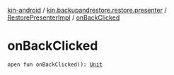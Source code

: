 [kin-android](../../index.md) / [kin.backupandrestore.restore.presenter](../index.md) / [RestorePresenterImpl](index.md) / [onBackClicked](./on-back-clicked.md)

# onBackClicked

`open fun onBackClicked(): `[`Unit`](https://kotlinlang.org/api/latest/jvm/stdlib/kotlin/-unit/index.html)